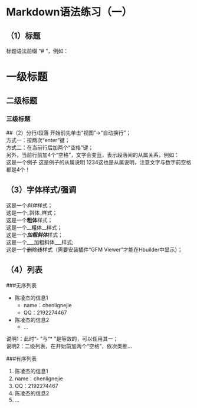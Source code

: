 # Markdown语法练习（一）

## （1）标题
标题语法前缀 “# ”，例如：  
# 一级标题
## 二级标题
### 三级标题

##（2）分行/段落
开始前先单击“视图”→“自动换行”；  
方式一：按两次“enter”键；  
方式二：在当前行后加两个“空格”键；  
另外，当前行前加4个“空格”，文字会变蓝，表示段落间的从属关系，例如：  
这是一个例子
    这是例子的从属说明
    1234这也是从属说明，注意文字与数字前空格都是4个！

## （3）字体样式/强调
这是一个*斜体*样式；  
这是一个_斜体_样式；  
这是一个**粗体**样式；  
这是一个__粗体__样式；  
这是一个***加粗斜体***样式；  
这是一个___加粗斜体___样式;  
这是一个~~删除线~~样式（需要安装插件“GFM Viewer”才能在Hbuilder中显示）；

## （4）列表

###无序列表
- 陈凌杰的信息1  
  - name：chenlignejie  
  - QQ：2192274467  
- 陈凌杰的信息2
  - ...
 
说明1：此时“- ”与“* ”是等效的，可以任用其一；  
说明2：二级列表，在开始前加两个“空格”，依次类推...

###有序列表
1. 陈凌杰的信息1
  1. name：chenlignejie  
  2. QQ：2192274467
2. 陈凌杰的信息2  
  1. ...
  